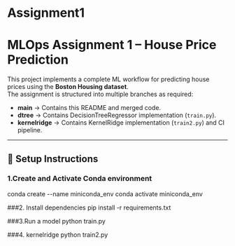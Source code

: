 # Assignment1
# MLOps Assignment 1 – House Price Prediction

This project implements a complete ML workflow for predicting house prices using the **Boston Housing dataset**.  
The assignment is structured into multiple branches as required:

- **main** → Contains this README and merged code.  
- **dtree** → Contains DecisionTreeRegressor implementation (`train.py`).  
- **kernelridge** → Contains KernelRidge implementation (`train2.py`) and CI pipeline.

---

## 🔧 Setup Instructions

### 1.Create and Activate Conda environment

conda create --name miniconda_env
conda activate miniconda_env

###2. Install dependencies
pip install -r requirements.txt

###3.Run a model
python train.py

###4. kernelridge
python train2.py
